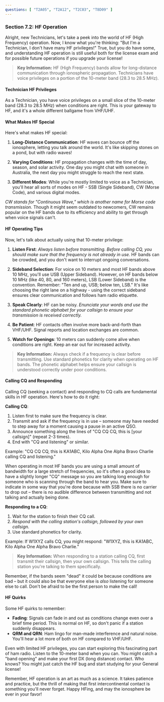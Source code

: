 ```yaml
---
questions: [ "T2A05", "T2A12", "T2C03", "T8D09" ]
---
```


### Section 7.2: HF Operation

Alright, new Technicians, let's take a peek into the world of HF (High Frequency) operation. Now, I know what you're thinking: "But I'm a Technician, I don't have many HF privileges!" True, but you do have some, and understanding HF operation is still useful both for the license exam and for possible future operations if you upgrade your license!

> **Key Information:**
> HF (High Frequency) bands allow for long-distance communication through ionospheric propagation. Technicians have voice privileges on a portion of the 10-meter band (28.3 to 28.5 MHz).

#### Technician HF Privileges

As a Technician, you have voice privileges on a small slice of the 10-meter band (28.3 to 28.5 MHz) when conditions are right. This is your gateway to HF, and it's a whole different ballgame from VHF/UHF.

#### What Makes HF Special

Here's what makes HF special:
1. **Long-Distance Communication**: HF waves can bounce off the ionosphere, letting you talk around the world. It's like skipping stones on a pond, but with radio waves!

2. **Varying Conditions**: HF propagation changes with the time of day, season, and solar activity. One day you might chat with someone in Australia, the next day you might struggle to reach the next state.

3. **Different Modes**: While you're mostly limited to voice as a Technician, you'll hear all sorts of modes on HF - SSB (Single Sideband), CW (Morse Code), and various digital modes.

*CW stands for "Continuous Wave," which is another name for Morse code transmission.* Though it might seem outdated to newcomers, CW remains popular on the HF bands due to its efficiency and ability to get through when voice signals can't.

#### HF Operating Tips

Now, let's talk about actually using that 10-meter privilege:

1. **Listen First**: *Always listen before transmitting. Before calling CQ, you should make sure that the frequency is not already in use.* HF bands can be crowded, and you don't want to interrupt ongoing conversations.

2. **Sideband Selection**: For voice on 10 meters and most HF bands above 10 MHz, you'll use USB (Upper Sideband). However, on HF bands below 10 MHz (like 40, 80, and 160 meters), LSB (Lower Sideband) is the convention. Remember: "Ten and up, USB; below ten, LSB." It's like choosing the right lane on a highway - using the correct sideband ensures clear communication and follows ham radio etiquette.

3. **Speak Clearly**: HF can be noisy. *Enunciate your words and use the standard phonetic alphabet for your callsign to ensure your transmission is received correctly.* 

4. **Be Patient**: HF contacts often involve more back-and-forth than VHF/UHF. Signal reports and location exchanges are common.

5. **Watch for Openings**: 10 meters can suddenly come alive when conditions are right. Keep an ear out for increased activity.

> **Key Information:**
> Always check if a frequency is clear before transmitting. Use standard phonetics for clarity when operating on HF bands. The phonetic alphabet helps ensure your callsign is understood correctly under poor conditions.

#### Calling CQ and Responding

Calling CQ (seeking a contact) and responding to CQ calls are fundamental skills in HF operation. Here's how to do it right:

**Calling CQ**:
1. Listen first to make sure the frequency is clear.
2. Transmit and ask if the frequency is in use – someone may have needed to step away for a moment causing a pause in an active QSO.
3. Announce something along the lines of "CQ CQ CQ, this is [your callsign]" (repeat 2-3 times).
4. End with "CQ and listening" or similar.

Example: "CQ CQ CQ, this is KA1ABC, Kilo Alpha One Alpha Bravo Charlie calling CQ and listening."

When operating in most HF bands you are using a small amount of bandwidth for a large stretch of frequencies, so it's often a good idea to have a slightly longer "CQ" message so you are talking long enough for someone who is scanning through the band to hear you. Make sure to indicate in some way that you're done because with SSB there is no carrier to drop out – there is no audible difference between transmitting and not talking and actually being done.

**Responding to a CQ**:
1. Wait for the station to finish their CQ call.
2. *Respond with the calling station's callsign, followed by your own callsign.*
3. Use standard phonetics for clarity.

Example: If W1XYZ calls CQ, you might respond: "W1XYZ, this is KA1ABC, Kilo Alpha One Alpha Bravo Charlie."

> **Key Information:**
> When responding to a station calling CQ, first transmit their callsign, then your own callsign. This tells the calling station you're talking to them specifically.

Remember, if the bands seem "dead" it could be because conditions are bad – but it could also be that everyone else is *also* listening for someone else to call. Don't be afraid to be the first person to make the call!

#### HF Quirks

Some HF quirks to remember:
- **Fading**: Signals can fade in and out as conditions change even over a brief time period. This is normal on HF, so don't panic if a station suddenly disappears.
- **QRM and QRN**: Ham lingo for man-made interference and natural noise. You'll hear a lot more of both on HF compared to VHF/UHF.

Even with limited HF privileges, you can start exploring this fascinating part of ham radio. Listen to the 10-meter band when you can. You might catch a "band opening" and make your first DX (long distance) contact. Who knows? You might just catch the HF bug and start studying for your General license!

Remember, HF operation is an art as much as a science. It takes patience and practice, but the thrill of making that first intercontinental contact is something you'll never forget. Happy HFing, and may the ionosphere be ever in your favor!